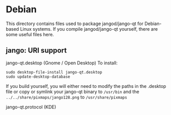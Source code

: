 
Debian
====================
This directory contains files used to package jangod/jango-qt
for Debian-based Linux systems. If you compile jangod/jango-qt yourself, there are some useful files here.

## jango: URI support ##


jango-qt.desktop  (Gnome / Open Desktop)
To install:

	sudo desktop-file-install jango-qt.desktop
	sudo update-desktop-database

If you build yourself, you will either need to modify the paths in
the .desktop file or copy or symlink your jango-qt binary to `/usr/bin`
and the `../../share/pixmaps/jango128.png` to `/usr/share/pixmaps`

jango-qt.protocol (KDE)

